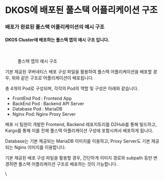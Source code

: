 # DKOS에 배포된 풀스택 어플리케이션 구조

### 배포가 완료된 풀스택 어플리케이션의 예시 구조

#### DKOS Cluster에 배포하는 풀스택 앱의 예시 구조 입니다.

<figure><img src="../../../.gitbook/assets/‎풀스택 구성도.‎001.jpeg" alt=""><figcaption><p>풀스택 앱의 예시 구조</p></figcaption></figure>

기본 제공된 쿠버네티스 배포 구성 파일을 활용하여 풀스택 어플리케이션을 배포할 경우, 위와 같은 구조로 어플리케이션이 배포됩니다.

총 4개의 Pod로 구성되며, 각각의 Pod의 역할 및 구성은 아래와 같습니다.

* FrontEnd Pod : Frontend App
* BackEnd Pod : Backend API Server
* Database Pod : MariaDB
* Nginx Pod: Nginx Proxy Server

배포 시 팀원이 개발한 Frontend, Backend 레포지토리를 D2Hub를 통해 빌드하고, Kargo를 통해 이를 전체 풀스택 어플리케이션 구성에 포함시켜서 배포하게 됩니다.

Database는 기본 제공되는 MariaDB 이미지를 이용하고, Proxy Server도 기본 제공되는 Nginx 이미지를 이용합니다.

기본 제공된 배포 구성 파일을 활용할 경우, 간단하게 이미지 경로와 subpath 등만 변경하면 풀스택 어플리케이션 구조로 배포하는 것이 가능합니다.

\
